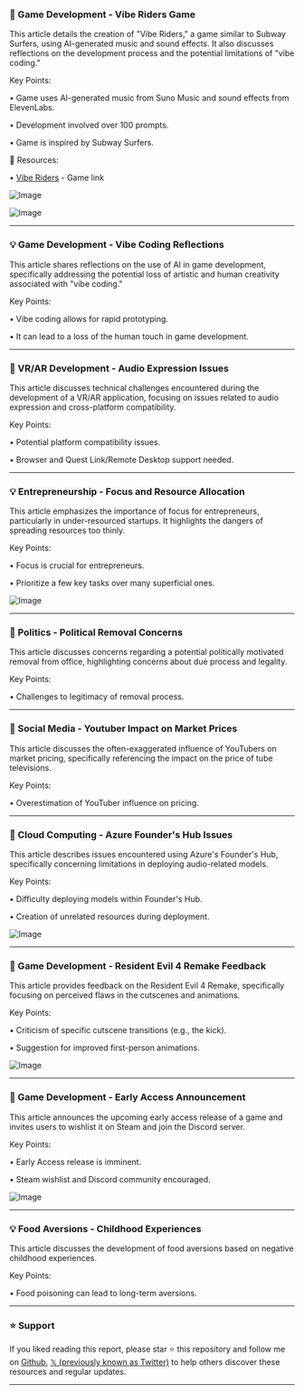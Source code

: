 ### 🚀 Game Development - Vibe Riders Game

This article details the creation of "Vibe Riders," a game similar to Subway Surfers, using AI-generated music and sound effects.  It also discusses reflections on the development process and the potential limitations of "vibe coding."

Key Points:

• Game uses AI-generated music from Suno Music and sound effects from ElevenLabs.

•  Development involved over 100 prompts.

• Game is inspired by Subway Surfers.


🔗 Resources:

• [Vibe Riders](https://x.com/benankdev/status/1904323760142049620) - Game link

![Image](https://pbs.twimg.com/ext_tw_video_thumb/1904321748415488000/pu/img/lqq_doJ22FPv84zq.jpg)

![Image](https://pbs.twimg.com/ext_tw_video_thumb/1903186366147727363/pu/img/Fq0IBkG6yFhWBebb?format=jpg&name=240x240)

---

### 💡 Game Development - Vibe Coding Reflections

This article shares reflections on the use of AI in game development, specifically addressing the potential loss of artistic and human creativity associated with "vibe coding."

Key Points:

• Vibe coding allows for rapid prototyping.

• It can lead to a loss of the human touch in game development.


---

### 🤖 VR/AR Development - Audio Expression Issues

This article discusses technical challenges encountered during the development of a VR/AR application, focusing on issues related to audio expression and cross-platform compatibility.

Key Points:

• Potential platform compatibility issues.

• Browser and Quest Link/Remote Desktop support needed.


---

### 💡 Entrepreneurship - Focus and Resource Allocation

This article emphasizes the importance of focus for entrepreneurs, particularly in under-resourced startups.  It highlights the dangers of spreading resources too thinly.

Key Points:

• Focus is crucial for entrepreneurs.

• Prioritize a few key tasks over many superficial ones.


![Image](https://pbs.twimg.com/media/Gmqdwp1WEAAi-6s?format=jpg&name=small)

---

### 🤖 Politics -  Political Removal Concerns

This article discusses concerns regarding a potential politically motivated removal from office, highlighting concerns about due process and legality.

Key Points:

• Challenges to legitimacy of removal process.


---

### 🤖 Social Media -  Youtuber Impact on Market Prices

This article discusses the often-exaggerated influence of YouTubers on market pricing, specifically referencing the impact on the price of tube televisions.

Key Points:

• Overestimation of YouTuber influence on pricing.

---

### 🤖 Cloud Computing - Azure Founder's Hub Issues

This article describes issues encountered using Azure's Founder's Hub, specifically concerning limitations in deploying audio-related models.

Key Points:

• Difficulty deploying models within Founder's Hub.

• Creation of unrelated resources during deployment.


![Image](https://pbs.twimg.com/media/Gmp-dMpWEAA_MIw?format=jpg&name=small)

---

### 🤖 Game Development - Resident Evil 4 Remake Feedback

This article provides feedback on the Resident Evil 4 Remake, specifically focusing on perceived flaws in the cutscenes and animations.

Key Points:

• Criticism of specific cutscene transitions (e.g., the kick).

• Suggestion for improved first-person animations.


![Image](https://pbs.twimg.com/amplify_video_thumb/1903780594410024960/img/1lwD1Qv73acdkV_8.jpg)

---

### 🚀 Game Development - Early Access Announcement

This article announces the upcoming early access release of a game and invites users to wishlist it on Steam and join the Discord server.

Key Points:

• Early Access release is imminent.

•  Steam wishlist and Discord community encouraged.


![Image](https://pbs.twimg.com/ext_tw_video_thumb/1903780306487840768/pu/img/xsxAtpXbSbPMLsBD.jpg)

---

### 💡 Food Aversions - Childhood Experiences

This article discusses the development of food aversions based on negative childhood experiences.

Key Points:

• Food poisoning can lead to long-term aversions.


---

### ⭐️ Support

If you liked reading this report, please star ⭐️ this repository and follow me on [Github](https://github.com/Drix10), [𝕏 (previously known as Twitter)](https://x.com/DRIX_10_) to help others discover these resources and regular updates.

---